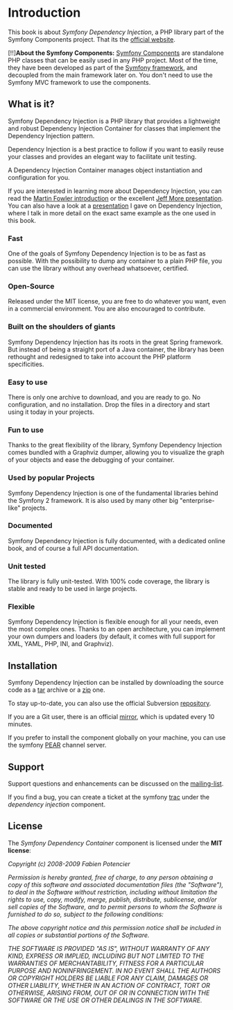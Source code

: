 # Introduction

This book is about *Symfony Dependency Injection*, a PHP library part of the
Symfony Components project. That its the 
[official website](http://components.symfony-project.org/dependency_injection/).

[!!]**About the Symfony Components:**
[Symfony Components](http://components.symfony-project.org/) are standalone PHP classes that 
can be easily used in any PHP project. Most of the time, they have been developed as part of the
[Symfony framework](http://www.symfony-project.org/), and decoupled from the
main framework later on. You don't need to use the Symfony MVC framework to use
the components.

## What is it?

Symfony Dependency Injection is a PHP library that provides a lightweight and
robust Dependency Injection Container for classes that implement the
Dependency Injection pattern.

Dependency Injection is a best practice to follow if you want to easily reuse
your classes and provides an elegant way to facilitate unit testing.

A Dependency Injection Container manages object instantiation and
configuration for you.

If you are interested in learning more about Dependency Injection, you can read the
[Martin Fowler introduction](http://www.martinfowler.com/articles/injection.html)
or the excellent
[Jeff More presentation](http://www.procata.com/talks/phptek-may2007-dependency.pdf).
You can also have a look at a
[presentation](http://fabien.potencier.org/talk/19/decouple-your-code-for-reusability-ipc-2008)
I gave on Dependency Injection, where I talk in more detail
on the exact same example as the one used in this book.

### Fast

One of the goals of Symfony Dependency Injection is to be as fast as possible.
With the possibility to dump any container to a plain PHP file, you can use
the library without any overhead whatsoever, certified.

### Open-Source

Released under the MIT license, you are free to do whatever you want, even in
a commercial environment. You are also encouraged to contribute.

### Built on the shoulders of giants

Symfony Dependency Injection has its roots in the great Spring framework. But
instead of being a straight port of a Java container, the library has been
rethought and redesigned to take into account the PHP platform specificities.

### Easy to use

There is only one archive to download, and you are ready to go. No
configuration, and no installation. Drop the files in a directory and start
using it today in your projects.

### Fun to use

Thanks to the great flexibility of the library, Symfony Dependency Injection
comes bundled with a Graphviz dumper, allowing you to visualize the graph of
your objects and ease the debugging of your container.

### Used by popular Projects

Symfony Dependency Injection is one of the fundamental libraries behind the
Symfony 2 framework. It is also used by many other big "enterprise-like"
projects.

### Documented

Symfony Dependency Injection is fully documented, with a dedicated online
book, and of course a full API documentation.

### Unit tested

The library is fully unit-tested. With 100% code coverage, the library is
stable and ready to be used in large projects.

### Flexible

Symfony Dependency Injection is flexible enough for all your needs, even the
most complex ones. Thanks to an open architecture, you can implement your own
dumpers and loaders (by default, it comes with full support for XML, YAML,
PHP, INI, and Graphviz).

## Installation

Symfony Dependency Injection can be installed by downloading the source code
as a [tar](http://github.com/fabpot/dependency-injection/tarball/master) archive or a
[zip](http://github.com/fabpot/dependency-injection/zipball/master) one.

To stay up-to-date, you can also use the official Subversion
[repository](http://svn.symfony-project.com/components/dependency_injection/).

If you are a Git user, there is an official
[mirror](http://github.com/fabpot/dependency-injection), which is updated every 10 minutes.

If you prefer to install the component globally on your machine, you can use
the symfony [PEAR](http://pear.symfony-project.com/) channel server.

## Support

Support questions and enhancements can be discussed on the
[mailing-list](http://groups.google.com/group/symfony-components).

If you find a bug, you can create a ticket at the symfony
[trac](http://trac.symfony-project.org/newticket) under the *dependency* 
*injection* component.

## License

The *Symfony Dependency Container* component is licensed under the **MIT
license**:

*Copyright (c) 2008-2009 Fabien Potencier*

*Permission is hereby granted, free of charge, to any person obtaining a copy
of this software and associated documentation files (the "Software"), to deal
in the Software without restriction, including without limitation the rights
to use, copy, modify, merge, publish, distribute, sublicense, and/or sell
copies of the Software, and to permit persons to whom the Software is furnished
to do so, subject to the following conditions:*

*The above copyright notice and this permission notice shall be included in all
copies or substantial portions of the Software.*

*THE SOFTWARE IS PROVIDED "AS IS", WITHOUT WARRANTY OF ANY KIND, EXPRESS OR
IMPLIED, INCLUDING BUT NOT LIMITED TO THE WARRANTIES OF MERCHANTABILITY,
FITNESS FOR A PARTICULAR PURPOSE AND NONINFRINGEMENT. IN NO EVENT SHALL THE
AUTHORS OR COPYRIGHT HOLDERS BE LIABLE FOR ANY CLAIM, DAMAGES OR OTHER
LIABILITY, WHETHER IN AN ACTION OF CONTRACT, TORT OR OTHERWISE, ARISING FROM,
OUT OF OR IN CONNECTION WITH THE SOFTWARE OR THE USE OR OTHER DEALINGS IN
THE SOFTWARE.*

